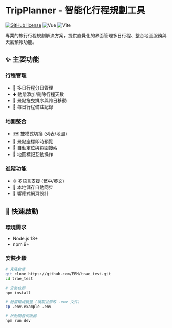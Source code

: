 # TripPlanner - 智能化行程規劃工具

[![GitHub license](https://img.shields.io/github/license/EBM/trae_test)](https://github.com/EBM/trae_test/blob/main/LICENSE)
![Vue](https://img.shields.io/badge/Vue-3.4.21-42b883)
![Vite](https://img.shields.io/badge/Vite-5.0.0-646CFF)

專業的旅行行程規劃解決方案，提供直覺化的界面管理多日行程、整合地圖服務與天氣預報功能。

## ✨ 主要功能
### 行程管理
- 📅 多日行程分日管理
- ➕ 動態添加/刪除行程天數
- 📍 景點拖曳排序與跨日移動
- 📝 每日行程備註記錄

### 地圖整合
- 🗺️ 雙模式切換 (列表/地圖)
- 📌 景點座標即時預覽
- 🧭 自動定位與範圍搜索
- 📏 地圖標記互動操作

### 進階功能
- 🌐 多語言支援 (繁中/英文)
- 💾 本地儲存自動同步
- 📱 響應式網頁設計

## 🚀 快速啟動
### 環境需求
- Node.js 18+
- npm 9+

### 安裝步驟
```bash
# 克隆倉庫
git clone https://github.com/EBM/trae_test.git
cd trae_test

# 安裝依賴
npm install

# 配置環境變量 (複製並修改 .env 文件)
cp .env.example .env

# 啟動開發伺服器
npm run dev
```
